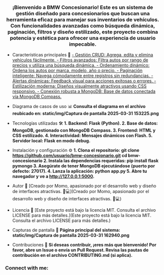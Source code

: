 <h3 align="center">¡Bienvenido a BMW Concesionario! Este es un sistema de gestión diseñado para concesionarios que buscan una herramienta eficaz para manejar sus inventarios de vehículos. Con funcionalidades avanzadas como búsqueda dinámica, paginación, filtros y diseño estilizado, este proyecto combina potencia y estética para ofrecer una experiencia de usuario impecable.</h3>

- Características principales 🌟 [- Gestión CRUD: Agrega, edita y elimina vehículos fácilmente. - Filtros avanzados: Filtra autos por rango de precios y utiliza una búsqueda dinámica. - Ordenamiento dinámico: Ordena los autos por marca, modelo, año o precio. - Paginación inteligente: Navega cómodamente entre registros sin redundancias. - Alertas dinámicas: Feedback visual para acciones exitosas o errores. - Estilización moderna: Diseños visualmente atractivos usando CSS responsivo. - Conexión robusta a MongoDB: Base de datos conectada vía MongoDB Compass.](https://github.com/MomoC7/Proyecto_BMW_Concesionario)

- Diagrama de casos de uso 📊 **Consulta el diagrama en el archivo reubicado en: static/img/Captura de pantalla 2025-03-31 153225.png**

- Tecnologías utilizadas 🛠️ **1. Backend: Flask (Python). 2. Base de datos: MongoDB, gestionado con MongoDB Compass. 3. Frontend: HTML y CSS estilizado. 4. Interactividad: Mensajes dinámicos con Flash. 5. Servidor local: Flask en modo debug.**

- Instalación y configuración ⚙️ **1. Clona el repositorio: git clone https://github.com/usuario/bmw-concesionario.git cd bmw-concesionario 2. Instala las dependencias requeridas: pip install flask pymongo 3. Asegúrate de tener MongoDB ejecutándose (puerto por defecto: 27017). 4. Lanza la aplicación: python app.py 5. Abre tu navegador y ve a http://127.0.0.1:5000.**

- Autor 👤 [Creado por Momo, apasionado por el desarrollo web y diseño de interfaces atractivas. 🎨💻](Creado por Momo, apasionado por el desarrollo web y diseño de interfaces atractivas. 🎨💻)

- Licencia 📜 [Este proyecto está bajo la licencia MIT. Consulta el archivo LICENSE para más detalles.](Este proyecto está bajo la licencia MIT. Consulta el archivo LICENSE para más detalles.)

- Capturas de pantalla 📸 **Página principal del sistema: static/img/Captura de pantalla 2025-03-31 162940.png**

- Contribuciones 🤝 **Si deseas contribuir, ¡eres más que bienvenido! Por favor, abre un **Issue** o envía un **Pull Request**. Revisa las pautas de contribución en el archivo CONTRIBUTING.md (si aplica).**

<h3 align="left">Connect with me:</h3>
<p align="left">
</p>
